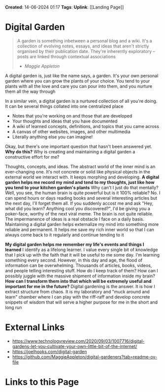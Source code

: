 **Created**: 14-06-2024 01:17
**Tags**: 
**Uplink**: [[Landing Page]]
# Digital Garden

> A garden is something inbetween a personal blog and a wiki. It's a collection of evolving notes, essays, and ideas that aren't strictly organised by their publication date. They're inherently exploratory – posts are linked through contextual associations
> - *Maggie Appleton*

A digital garden is, just like the name says, a garden. It's your own personal garden where you can grow the plants of your choice. You tend to your plants with all the love and care you can pour into them, and you nurture them all the way through

In a similar vein, a digital garden is a nurtured collection of all you're doing. It can be several things collated into one centralized place
- Notes that you're working on and those that are developed
- Your thoughts and ideas that you have documented 
- A wiki of learned concepts, definitions, and topics that you came across
- A canvas of other websites, images, and other multimedia
- Literally anything else you can imagine!

Okay, but there's one important question that hasn't been answered yet. **Why do this?** Why is creating and maintaining a digital garden a constructive effort for me? 

Thoughts, concepts, and ideas. The abstract world of the inner mind is an ever-changing one. It's not concrete or solid like physical objects in the external world we interact with. It keeps morphing and developing.
**A digital garden helps me record my mind and tend to my thoughts, just like how you tend to your kitchen garden's plants**
Why can't I just do that mentally? Well, you see, the human brain is quite powerful but is it 100% reliable? No. I can spend hours or days reading books and several interesting articles but the next day, I'll forget them all. If you suddenly accost me and ask "Hey, what did you learn? Anything cool you discovered?", I'd be giving you a poker-face, worthy of the next viral meme. The brain is not quite reliable. The impermanence of ideas is a real obstacle I face on a daily basis. Maintaining a digital garden helps externalize my mind into something more reliable and permanent. It helps me save my rich inner world so that I can always come back to it regularly and continue tending to it

**My digital garden helps me remember my life's events and things I learned**
I identify as a lifelong learner. I value every single bit of knowledge that I pick up with the faith that it will be useful to me some day. I'm learning something every second. However, in this day and age, the flood of information can be overwhelming. Thousands of articles, books, videos, and people telling interesting stuff. How do I keep track of them? How can I possibly juggle with the massive shipment of information inside my brain? **How can I transform them into that which will be extremely useful and important for me in the future?**
Digital gardening is the answer. It is how I extract structure from chaos. It is my laboratory and "muck around and learn" chamber where I can play with the riff-raff and develop concrete snippets of wisdom that will serve a higher purpose for me in the short and long run

# External Links
- https://www.technologyreview.com/2020/09/03/1007716/digital-gardens-let-you-cultivate-your-own-little-bit-of-the-internet/
- https://joelhooks.com/digital-garden
- https://github.com/MaggieAppleton/digital-gardeners?tab=readme-ov-file
# Links to this Page


